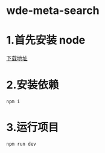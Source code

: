 # wde-meta-search

# 1.首先安装 node
  [下载地址](https://nodejs.org/en/ )

# 2.安装依赖
`npm i`

# 3.运行项目
`npm run dev`
